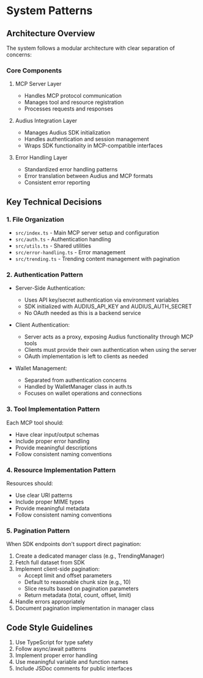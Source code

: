 # System Patterns

## Architecture Overview
The system follows a modular architecture with clear separation of concerns:

### Core Components
1. MCP Server Layer
   - Handles MCP protocol communication
   - Manages tool and resource registration
   - Processes requests and responses

2. Audius Integration Layer
   - Manages Audius SDK initialization
   - Handles authentication and session management
   - Wraps SDK functionality in MCP-compatible interfaces

3. Error Handling Layer
   - Standardized error handling patterns
   - Error translation between Audius and MCP formats
   - Consistent error reporting

## Key Technical Decisions

### 1. File Organization
- `src/index.ts` - Main MCP server setup and configuration
- `src/auth.ts` - Authentication handling
- `src/utils.ts` - Shared utilities
- `src/error-handling.ts` - Error management
- `src/trending.ts` - Trending content management with pagination

### 2. Authentication Pattern
- Server-Side Authentication:
  - Uses API key/secret authentication via environment variables
  - SDK initialized with AUDIUS_API_KEY and AUDIUS_AUTH_SECRET
  - No OAuth needed as this is a backend service
  
- Client Authentication:
  - Server acts as a proxy, exposing Audius functionality through MCP tools
  - Clients must provide their own authentication when using the server
  - OAuth implementation is left to clients as needed

- Wallet Management:
  - Separated from authentication concerns
  - Handled by WalletManager class in auth.ts
  - Focuses on wallet operations and connections

### 3. Tool Implementation Pattern
Each MCP tool should:
- Have clear input/output schemas
- Include proper error handling
- Provide meaningful descriptions
- Follow consistent naming conventions

### 4. Resource Implementation Pattern
Resources should:
- Use clear URI patterns
- Include proper MIME types
- Provide meaningful metadata
- Follow consistent naming conventions

### 5. Pagination Pattern
When SDK endpoints don't support direct pagination:
1. Create a dedicated manager class (e.g., TrendingManager)
2. Fetch full dataset from SDK
3. Implement client-side pagination:
   - Accept limit and offset parameters
   - Default to reasonable chunk size (e.g., 10)
   - Slice results based on pagination parameters
   - Return metadata (total, count, offset, limit)
4. Handle errors appropriately
5. Document pagination implementation in manager class

## Code Style Guidelines
1. Use TypeScript for type safety
2. Follow async/await patterns
3. Implement proper error handling
4. Use meaningful variable and function names
5. Include JSDoc comments for public interfaces
